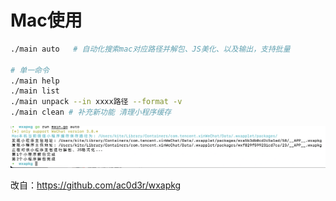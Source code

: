 # Mac使用

```bash
./main auto   # 自动化搜索mac对应路径并解包、JS美化、以及输出，支持批量

# 单一命令
./main help
./main list
./main unpack --in xxxx路径 --format -v
./main clean # 补充新功能 清理小程序缓存
```
![image](./test/Snipaste_2023-12-15_16-43-06.png)


改自：https://github.com/ac0d3r/wxapkg